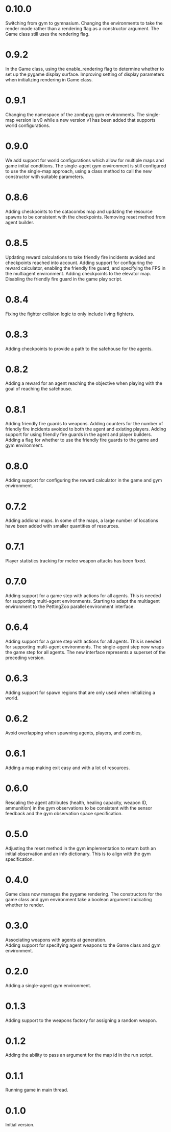 # 0.10.0

Switching from gym to gymnasium.  Changing the environments to take the render mode
rather than a rendering flag as a constructor argument.
The Game class still uses the rendering flag.

# 0.9.2

In the Game class, using the enable_rendering flag to determine whether to set up the pygame display surface.
Improving setting of display parameters when initializing rendering in Game class.

# 0.9.1

Changing the namespace of the zombpyg gym environments.  The single-map version is v0 while a new version v1 has been added that supports world configurations.

# 0.9.0

We add support for world configurations which allow for multiple maps and game initial conditions.
The single-agent gym environment is still configured to use the single-map approach, using a class method
to call the new constructor with suitable parameters.

# 0.8.6

Adding checkpoints to the catacombs map and updating the resource spawns to be consistent with the checkpoints.
Removing reset method from agent builder.

# 0.8.5

Updating reward calculations to take friendly fire incidents avoided and checkpoints reached into account.
Adding support for configuring the reward calculator, enabling the friendly fire guard, and specifying the FPS
in the multiagent environment.
Adding checkpoints to the elevator map.
Disabling the friendly fire guard in the game play script.

# 0.8.4

Fixing the fighter collision logic to only include living fighters.

# 0.8.3

Adding checkpoints to provide a path to the safehouse for the agents.

# 0.8.2

Adding a reward for an agent reaching the objective when playing with the goal of reaching the safehouse.

# 0.8.1

Adding friendly fire guards to weapons.
Adding counters for the number of friendly fire incidents avoided to both the agent and existing players.
Adding support for using friendly fire guards in the agent and player builders.
Adding a flag for whether to use the friendly fire guards to the game and gym environment.

# 0.8.0

Adding support for configuring the reward calculator in the game and gym environment.

# 0.7.2

Adding addional maps.  In some of the maps, a large number of locations have been added with smaller quantities of resources.

# 0.7.1

Player statistics tracking for melee weapon attacks has been fixed.

# 0.7.0

Adding support for a game step with actions for all agents.  This is needed for supporting multi-agent environments.
Starting to adapt the multiagent environment to the PettingZoo parallel environment interface.

# 0.6.4

Adding support for a game step with actions for all agents. This is needed for supporting multi-agent environments.
The single-agent step now wraps the game step for all agents. The new interface represents a superset of the preceding version.

# 0.6.3

Adding support for spawn regions that are only used when initializing a world.

# 0.6.2

Avoid overlapping when spawning agents, players, and zombies, 

# 0.6.1

Adding a map making exit easy and with a lot of resources.

# 0.6.0

Rescaling the agent attributes (health, healing capacity, weapon ID, ammunition) in the gym observations to be
consistent with the sensor feedback and the gym observation space specification.

# 0.5.0

Adjusting the reset method in the gym implementation to return both an initial observation and an info dictionary.
This is to align with the gym specification.

# 0.4.0

Game class now manages the pygame rendering. The constructors for the game class and gym environment take a boolean argument indicating whether to render.

# 0.3.0

Associating weapons with agents at generation.  
Adding support for specifying agent weapons to the Game class and gym environment.

# 0.2.0

Adding a single-agent gym environment.

# 0.1.3

Adding support to the weapons factory for assigning a random weapon.

# 0.1.2

Adding the ability to pass an argument for the map id in the run script.

# 0.1.1

Running game in main thread.

# 0.1.0

Initial version.

